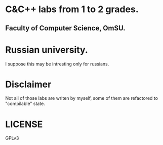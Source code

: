 # C&C++ labs from 1 to 2 grades.
## Faculty of Computer Science, OmSU.
# Russian university.
I suppose this may be intresting only for russians.

# Disclaimer
Not all of those labs are writen by myself, some of them are refactored to "compilable" state.

# LICENSE
GPLv3
